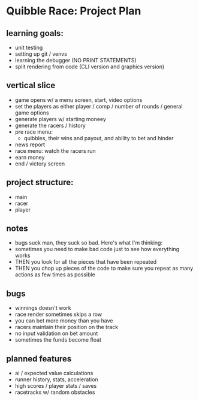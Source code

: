 # Quibble Race: Project Plan

## learning goals:
- unit testing
- setting up git / venvs
- learning the debugger (NO PRINT STATEMENTS)
- split rendering from code (CLI version and graphics version)

## vertical slice
- game opens w/ a menu screen, start, video options
- set the players as either player / comp / number of rounds / general game options
- generate players w/ starting moneey
- generate the racers / history
- pre race menu: 
    - quibbles, their wins and payout, and ability to bet and hinder
- news report
- race menu: watch the racers run
- earn money
- end / victory screen

## project structure:
- main
- racer
- player

## notes
- bugs suck man, they suck so bad. Here's what I'm thinking:
- sometimes you need to make bad code just to see how everything works
- THEN you look for all the pieces that have been repeated
- THEN you chop up pieces of the code to make sure you repeat as many actions as few times as possible

## bugs
- winnings doesn't work
- race render sometimes skips a row
- you can bet more money than you have
- racers maintain their position on the track
- no input validation on bet amount
- sometimes the funds become float

## planned features
- ai / expected value calculations
- runner history, stats, acceleration
- high scores / player stats / saves
- racetracks w/ random obstacles